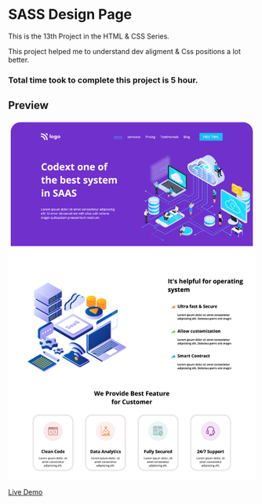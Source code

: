 # SASS Design Page

This is the 13th Project in the HTML & CSS Series.

This project helped me to understand dev aligment & Css positions a lot better.

### Total time took to complete this project is 5 hour.

## Preview

![Project 10](./p13.png)


[Live Demo](https://sass-femas.netlify.app/)
